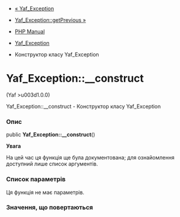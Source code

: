 - [« Yaf_Exception](class.yaf-exception.md)
- [Yaf_Exception::getPrevious »](yaf-exception.getprevious.md)

- [PHP Manual](index.md)
- [Yaf_Exception](class.yaf-exception.md)
- Конструктор класу Yaf_Exception

# Yaf_Exception::\_\_construct

(Yaf \>u003d1.0.0)

Yaf_Exception::\_\_construct - Конструктор класу Yaf_Exception

### Опис

public **Yaf_Exception::\_\_construct**()

**Увага**

На цей час ця функція ще була документована; для
ознайомлення доступний лише список аргументів.

### Список параметрів

Ця функція не має параметрів.

### Значення, що повертаються

